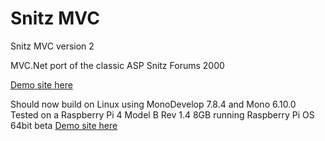 # Snitz MVC
 Snitz MVC version 2

 MVC.Net port of the classic ASP Snitz Forums 2000

 [Demo site here](https://www.reddick.co.uk/mvc)

 Should now build on Linux using MonoDevelop 7.8.4 and Mono 6.10.0
 Tested on a Raspberry Pi 4 Model B Rev 1.4 8GB running Raspberry Pi OS 64bit beta
 [Demo site here](https://mono.themediawizards.com)



